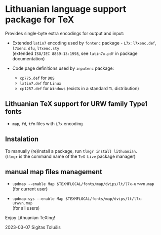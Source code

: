 # Lithuanian language support package for TeX

Provides single-byte extra encodings for output and input:

  * Extended `latin7` encoding used by `fontenc` package - `L7x`: `l7xenc.def`, `l7xenc.dfu`, `l7xenc.sty`  
    (extended `ISO/IEC 8859-13:1998`, see `latin7x.pdf` in package documentation)
 
  * Code page definitions used by `inputenc` package:
    - `cp775.def` for `DOS`
    - `latin7.def` for `Linux`
    - `cp1257.def` for `Windows` (exists in a standard `TL` distribution)

## Lithuanian TeX support for URW family Type1 fonts

  * `map`, `fd`, `tfm` files with `L7x` encoding

## Instalation

  To manually (re)install a package, run `tlmgr install lithuanian`.  
  (`tlmgr` is the command name of the `TeX Live` package manager)

## manual map files management 

   * `updmap --enable Map $TEXMFLOCAL/fonts/map/dvips/lt/l7x-urwvn.map`  
     (for current user)  

   * `updmap-sys --enable Map $TEXMFLOCAL/fonts/map/dvips/lt/l7x-urwvn.map`  
     (for all users)

Enjoy Lithuanian TeXing!

2023-03-07
Sigitas Tolušis

